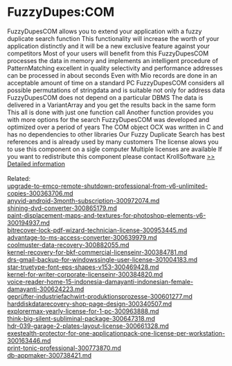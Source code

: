 # FuzzyDupes:COM
FuzzyDupesCOM allows you to extend your application with a fuzzy duplicate search function This functionality will increase the worth of your application distinctly and it will be a new exclusive feature against your competitors Most of your users will benefit from this FuzzyDupesCOM processes the data in memory and implements an intelligent procedure of PatternMatching excellent in quality selectivity and performance addresses can be processed in about seconds Even with Mio records are done in an acceptable amount of time on a standard PC FuzzyDupesCOM considers all possible permutations of stringdata and is suitable not only for address data FuzzyDupesCOM does not depend on a particular DBMS The data is delivered in a VariantArray and you get the results back in the same form This all is done with just one function call Another function provides you with more options for the search FuzzyDupesCOM was developed and optimized over a period of years The COM object OCX was written in C and has no dependencies to other libraries Our Fuzzy Duplicate Search has best references and is already used by many customers The license alows you to use this component on a sigle computer Multiple licenses are available If you want to redistribute this component please contact KrollSoftware
[>> Detailed information](https://secure.shareit.com/shareit/product.html?productid=216894&affiliateid=200057808)<br/><br/>Related:
<br />[upgrade-to-emco-remote-shutdown-professional-from-v6-unlimited-copies-300363706.md](https://github.com/downloadplanet/downloadplanet/blob/main/upgrade-to-emco-remote-shutdown-professional-from-v6-unlimited-copies-300363706.md)<br />[anyvid-android-3month-subscription-300972074.md](https://github.com/downloadplanet/downloadplanet/blob/main/anyvid-android-3month-subscription-300972074.md)<br />[shining-dvd-converter-300865179.md](https://github.com/downloadplanet/downloadplanet/blob/main/shining-dvd-converter-300865179.md)<br />[paint-displacement-maps-and-textures-for-photoshop-elements-v6-300194937.md](https://github.com/downloadplanet/downloadplanet/blob/main/paint-displacement-maps-and-textures-for-photoshop-elements-v6-300194937.md)<br />[bitrecover-lock-pdf-wizard-technician-license-300953445.md](https://github.com/downloadplanet/downloadplanet/blob/main/bitrecover-lock-pdf-wizard-technician-license-300953445.md)<br />[advantage-to-ms-access-converter-300639979.md](https://github.com/downloadplanet/downloadplanet/blob/main/advantage-to-ms-access-converter-300639979.md)<br />[coolmuster-data-recovery-300882055.md](https://github.com/downloadplanet/downloadplanet/blob/main/coolmuster-data-recovery-300882055.md)<br />[kernel-recovery-for-bkf-commercial-licenseinr-300384781.md](https://github.com/downloadplanet/downloadplanet/blob/main/kernel-recovery-for-bkf-commercial-licenseinr-300384781.md)<br />[drs-gmail-backup-for-windowssingle-user-license-301004183.md](https://github.com/downloadplanet/downloadplanet/blob/main/drs-gmail-backup-for-windowssingle-user-license-301004183.md)<br />[star-truetype-font-eps-shapes-v153-300469428.md](https://github.com/downloadplanet/downloadplanet/blob/main/star-truetype-font-eps-shapes-v153-300469428.md)<br />[kernel-for-writer-corporate-licenseinr-300384820.md](https://github.com/downloadplanet/downloadplanet/blob/main/kernel-for-writer-corporate-licenseinr-300384820.md)<br />[voice-reader-home-15-indonesia-damayanti-indonesian-female-damayanti-300624223.md](https://github.com/downloadplanet/downloadplanet/blob/main/voice-reader-home-15-indonesia-damayanti-indonesian-female-damayanti-300624223.md)<br />[geprüfter-industriefachwirt-produktionsprozesse-300601277.md](https://github.com/downloadplanet/downloadplanet/blob/main/geprüfter-industriefachwirt-produktionsprozesse-300601277.md)<br />[harddiskdatarecovery-shop-page-design-300340507.md](https://github.com/downloadplanet/downloadplanet/blob/main/harddiskdatarecovery-shop-page-design-300340507.md)<br />[explorermax-yearly-license-for-1-pc-300963888.md](https://github.com/downloadplanet/downloadplanet/blob/main/explorermax-yearly-license-for-1-pc-300963888.md)<br />[think-big-silent-subliminal-package-300647318.md](https://github.com/downloadplanet/downloadplanet/blob/main/think-big-silent-subliminal-package-300647318.md)<br />[hdr-039-garage-2-plates-layout-license-300661328.md](https://github.com/downloadplanet/downloadplanet/blob/main/hdr-039-garage-2-plates-layout-license-300661328.md)<br />[exestealth-protector-for-one-applicationpack-one-license-per-workstation-300163446.md](https://github.com/downloadplanet/downloadplanet/blob/main/exestealth-protector-for-one-applicationpack-one-license-per-workstation-300163446.md)<br />[print-tonic-professional-300773870.md](https://github.com/downloadplanet/downloadplanet/blob/main/print-tonic-professional-300773870.md)<br />[db-appmaker-300738421.md](https://github.com/downloadplanet/downloadplanet/blob/main/db-appmaker-300738421.md)